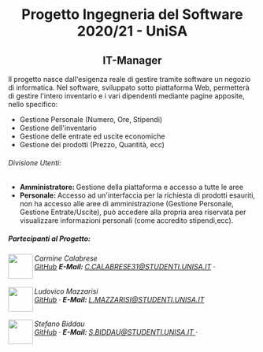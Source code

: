 <h1 align="center">Progetto Ingegneria del Software 2020/21 - UniSA</h1>
<h2 align="center">IT-Manager</h2>

<p> Il progetto nasce dall'esigenza reale di gestire tramite software un negozio di informatica. Nel software, sviluppato sotto piattaforma Web, permetterà di gestire l'intero inventario e i vari dipendenti mediante pagine apposite, nello specifico: </p>

<ul>
  <li>Gestione Personale (Numero, Ore, Stipendi)</li>
  <li>Gestione dell'inventario</li>
  <li>Gestione delle entrate ed uscite economiche</li>
  <li>Gestione dei prodotti (Prezzo, Quantità, ecc)</li>
</ul> 

###### Divisione Utenti:

<ul> 
  <li><b>Amministratore: </b>Gestione della piattaforma e accesso a tutte le aree </li>
  <li><b>Personale: </b> Accesso ad un'interfaccia per la richiesta di prodotti esauriti, non ha accesso alle aree di amministrazione (Gestione Personale, 
    Gestione Entrate/Uscite), può accedere alla propria area riservata per visualizzare informazioni personali (come accredito stipendi,ecc).</li>
</ul>


##### Partecipanti al Progetto:

<img src="https://avatars0.githubusercontent.com/u/45242806?s=460&u=13627eefbe4796c3cf50d081af64708094426b0b&v=4" height="50" align="left">
<h6>
  Carmine Calabrese<br/>
  <a href="https://github.com/Carmineh">GitHub</a>
  <b>E-Mail: </b> <a href="mailto:C.CALABRESE31@STUDENTI.UNISA.IT">C.CALABRESE31@STUDENTI.UNISA.IT</a> 	· 
</h6>

<img src="https://avatars1.githubusercontent.com/u/72300425?s=460&u=28922257abcc47ad72f1c4e7d7cdc111df76f961&v=4" height="50" align="left">
<h6>
  Ludovico Mazzarisi<br/>
  <a href="https://github.com/modul31">GitHub</a> · 
  <b>E-Mail: </b> <a href="mailto:L.MAZZARISI@STUDENTI.UNISA.IT">L.MAZZARISI@STUDENTI.UNISA.IT</a>
</h6>

<img src="https://avatars0.githubusercontent.com/u/44703164?s=460&u=7cc94b0ac65ab5a8467e834902a6d625286e9703&v=4" height="50" align="left">
<h6>
  Stefano Biddau<br/>
  <a href="https://github.com/stefanBerau">GitHub</a> · 
  <b>E-Mail: </b> <a href="mailto:S.BIDDAU@STUDENTI.UNISA.IT	">S.BIDDAU@STUDENTI.UNISA.IT	</a> ·
</h6>


